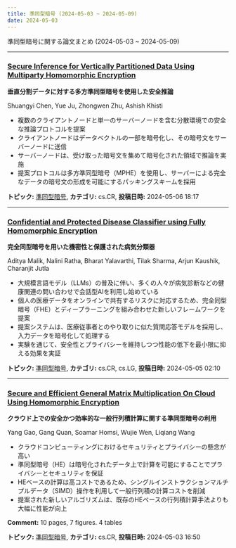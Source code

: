 ```yaml
---
title: 準同型暗号 (2024-05-03 ~ 2024-05-09)
date: 2024-05-03
---
```


準同型暗号に関する論文まとめ (2024-05-03 ~ 2024-05-09)


- - -

### [Secure Inference for Vertically Partitioned Data Using Multiparty Homomorphic Encryption](http://arxiv.org/abs/2405.03775)

**垂直分割データに対する多方準同型暗号を使用した安全推論**

Shuangyi Chen, Yue Ju, Zhongwen Zhu, Ashish Khisti

- 複数のクライアントノードと単一のサーバーノードを含む分散環境での安全な推論プロトコルを提案
- クライアントノードはデータベクトルの一部を暗号化し、その暗号文をサーバーノードに送信
- サーバーノードは、受け取った暗号文を集めて暗号化された領域で推論を実施
- 提案プロトコルは多方準同型暗号（MPHE）を使用し、サーバーによる完全なデータの暗号文の形成を可能にするパッキングスキームを採用



**トピック:** [準同型暗号](../../he), **カテゴリ:** cs.CR, **投稿日時:** 2024-05-06 18:17


- - -

### [Confidential and Protected Disease Classifier using Fully Homomorphic Encryption](http://arxiv.org/abs/2405.02790)

**完全同型暗号を用いた機密性と保護された病気分類器**

Aditya Malik, Nalini Ratha, Bharat Yalavarthi, Tilak Sharma, Arjun Kaushik, Charanjit Jutla

- 大規模言語モデル（LLMs）の普及に伴い、多くの人々が病気診断などの健康関連の問い合わせで会話型AIを利用し始めている
- 個人の医療データをオンラインで共有するリスクに対応するため、完全同型暗号（FHE）とディープラーニングを組み合わせた新しいフレームワークを提案
- 提案システムは、医療従事者とのやり取りに似た質問応答モデルを採用し、入力データを暗号化して処理する
- 実験を通じて、安全性とプライバシーを維持しつつ性能の低下を最小限に抑える効果を実証



**トピック:** [準同型暗号](../../he), **カテゴリ:** cs.CR, cs.LG, **投稿日時:** 2024-05-05 02:10


- - -

### [Secure and Efficient General Matrix Multiplication On Cloud Using Homomorphic Encryption](http://arxiv.org/abs/2405.02238)

**クラウド上での安全かつ効率的な一般行列積計算に関する準同型暗号の利用**

Yang Gao, Gang Quan, Soamar Homsi, Wujie Wen, Liqiang Wang

- クラウドコンピューティングにおけるセキュリティとプライバシーの懸念が高い
- 準同型暗号（HE）は暗号化されたデータ上で計算を可能にすることでプライバシーとセキュリティを保証
- HEベースの計算は高コストであるため、シングルインストラクションマルチプルデータ（SIMD）操作を利用して一般行列積の計算コストを削減
- 提案された新しいアルゴリズムは、既存のHEベースの行列積計算手法よりも大幅に性能が向上

**Comment:** 10 pages, 7 figures. 4 tables

**トピック:** [準同型暗号](../../he), **カテゴリ:** cs.CR, **投稿日時:** 2024-05-03 16:50
